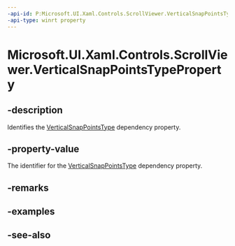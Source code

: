 ```yaml
---
-api-id: P:Microsoft.UI.Xaml.Controls.ScrollViewer.VerticalSnapPointsTypeProperty
-api-type: winrt property
---
```


<!-- Property syntax
public Windows.UI.Xaml.DependencyProperty VerticalSnapPointsTypeProperty { get; }
-->

# Microsoft.UI.Xaml.Controls.ScrollViewer.VerticalSnapPointsTypeProperty

## -description
Identifies the [VerticalSnapPointsType](scrollviewer_verticalsnappointstype.md) dependency property.

## -property-value
The identifier for the [VerticalSnapPointsType](scrollviewer_verticalsnappointstype.md) dependency property.

## -remarks

## -examples

## -see-also
